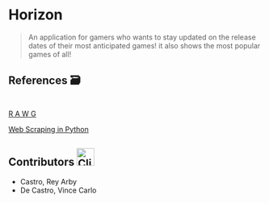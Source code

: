 # Horizon
> An application for gamers who wants to stay updated on the release dates of their most anticipated games!
it also shows the most popular games of all!

## References :card_file_box:
<img src="https://github.com/college-of-mary-immaculate/Game-Schedule-App/assets/143236024/d940f2ff-82d2-4672-92a6-9bc3a567d05a" width="5" height="5" />


[R A W G](https://rawg.io/)


[Web Scraping in Python](https://youtu.be/bargNl2WeN4?si=XM9B7MSq2PSU-kuj)
## Contributors <img src="https://raw.githubusercontent.com/Tarikul-Islam-Anik/Animated-Fluent-Emojis/master/Emojis/Food/Clinking%20Beer%20Mugs.png" alt="Clinking Beer Mugs" width="35" height="35" />
- Castro, Rey Arby
- De Castro, Vince Carlo
